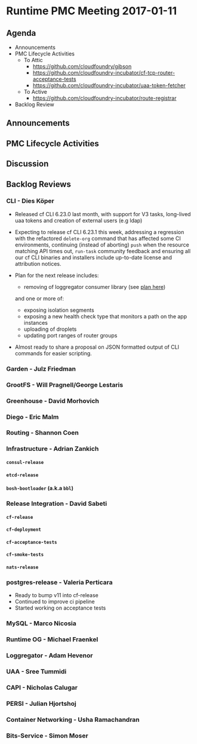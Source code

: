 # Runtime PMC Meeting 2017-01-11

## Agenda

* Announcements
* PMC Lifecycle Activities
  - To Attic
    - https://github.com/cloudfoundry/gibson
    - https://github.com/cloudfoundry-incubator/cf-tcp-router-acceptance-tests 
    - https://github.com/cloudfoundry-incubator/uaa-token-fetcher
  - To Active 
    - https://github.com/cloudfoundry-incubator/route-registrar
* Backlog Review

## Announcements


## PMC Lifecycle Activities


## Discussion


## Backlog Reviews

### CLI - Dies Köper
- Released cf CLI 6.23.0 last month, with support for V3 tasks, long-lived uaa tokens and creation of external users (e.g ldap)
- Expecting to release cf CLI 6.23.1 this week, addressing a regression with the refactored `delete-org` command that has affected some CI environments, continuing (instead of aborting) `push` when the resource matching API times out, `run-task` community feedback and ensuring all our cf CLI binaries and installers include up-to-date license and attribution notices.
- Plan for the next release includes:
  - removing of loggregator consumer library (see [plan here](https://lists.cloudfoundry.org/archives/list/cf-dev@lists.cloudfoundry.org/message/JISQUXZVSRQELIFWAJ7GIY2YSUWQLXE7/))  

  and one or more of:
  - exposing isolation segments
  - exposing a new health check type that monitors a path on the app instances
  - uploading of droplets
  - updating port ranges of router groups
- Almost ready to share a proposal on JSON formatted output of CLI commands for easier scripting.

### Garden - Julz Friedman

### GrootFS - Will Pragnell/George Lestaris

### Greenhouse - David Morhovich

### Diego - Eric Malm

### Routing - Shannon Coen

### Infrastructure - Adrian Zankich

#### `consul-release`

#### `etcd-release`

#### `bosh-bootloader` (a.k.a `bbl`)

### Release Integration - David Sabeti

#### `cf-release`

#### `cf-deployment`

#### `cf-acceptance-tests`

#### `cf-smoke-tests`

#### `nats-release`

### postgres-release - Valeria Perticara

- Ready to bump v11 into cf-release
- Continued to improve ci pipeline
- Started working on acceptance tests

### MySQL - Marco Nicosia

### Runtime OG - Michael Fraenkel

### Loggregator - Adam Hevenor

### UAA - Sree Tummidi

### CAPI - Nicholas Calugar

### PERSI - Julian Hjortshoj

### Container Networking - Usha Ramachandran

### Bits-Service - Simon Moser
